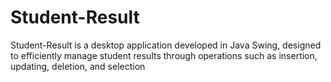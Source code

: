 # Student-Result
Student-Result is a desktop application developed in Java Swing, designed to efficiently manage student results through operations such as insertion, updating, deletion, and selection
